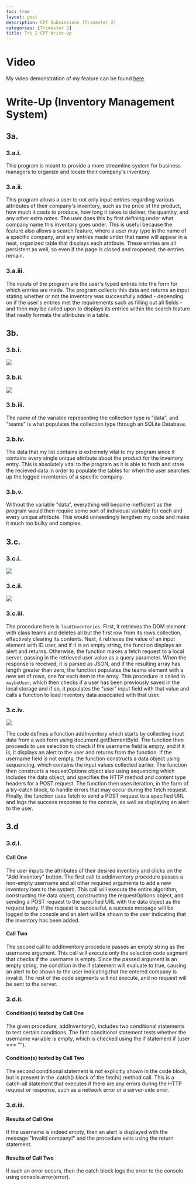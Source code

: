 ```yaml
---
toc: true
layout: post
description: CPT Submissions (Trimester 2)
categories: [Trimester 2]
title: Tri 2 CPT Write-Up
---
```


# Video

My video demonstration of my feature can be found [here](https://www.loom.com/share/cb190d6af69549c3ac35da28ea8179b6). 

# Write-Up (Inventory Management System)

## 3a. 

### 3.a.i.

This program is meant to provide a more streamline system for business managers to organize and locate their company's inventory. 

### 3.a.ii.

This program allows a user to not only input entries regarding various attributes of their company's inventory, such as the price of the product, how much it costs to produce, how long it takes to deliver, the quantity, and any other extra notes. The user does this by first defining under what company name this inventory goes under. This is useful because the feature also allows a search feature, where a user may type in the name of a specific company, and any entries made under that name will appear in a neat, organized table that displays each attribute. These entries are all persistent as well, so even if the page is closed and reopened, the entries remain. 


### 3.a.iii.

The inputs of the program are the user's typed entries into the form for which entries are made. The program collects this data and returns an input stating whether or not the inventory was successfully added - depending on if the user's entries met the requirements such as filling out all fields - and then may be called upon to displays its entries within the search feature that neatly formats the attributes in a table. 

## 3b.

### 3.b.i.

![]({{site.baseurl}}/images/cpt1.png)

### 3.b.ii.

![]({{site.baseurl}}/images/cpt2.png)

### 3.b.iii.

The name of the variable representing the collection type is "data", and "teams" is what populates the collection type through an SQLite Database. 

### 3.b.iv.

The data that my list contains is extremely vital to my program since it contains every single unique attribute about the product for the inventory entry. This is absolutely vital to the program as it is able to fetch and store the recieved data in order to populate the tables for when the user searches up the logged inventories of a specific company. 

### 3.b.v.

Without the variable "data", everything will become inefficient as the program would then require some sort of individual variable for each and every unique attribute. This would unneedingly lengthen my code and make it much too bulky and complex. 


## 3.c.

### 3.c.i.

![]({{site.baseurl}}/images/cpt3.png)

### 3.c.ii.

![]({{site.baseurl}}/images/cpt4.png)

### 3.c.iii.

The procedure here is `loadInventories`. First, it retrieves the DOM element with class teams and deletes all but the first row from its rows collection, effectively clearing its contents. Next, it retrieves the value of an input element with ID user, and if it is an empty string, the function displays an alert and returns. Otherwise, the function makes a fetch request to a local server, passing in the retrieved user value as a query parameter. When the response is received, it is parsed as JSON, and if the resulting array has length greater than zero, the function populates the teams element with a new set of rows, one for each item in the array. This procedure is called in `maybeUser`, which then checks if a user has been previously saved in the local storage and if so, it populates the "user" input field with that value and calls a function to load inventory data associated with that user.

### 3.c.iv.

![]({{site.baseurl}}/images/cpt5.png)

The code defines a function addInventory which starts by collecting input data from a web form using document.getElementById. The function then proceeds to use selection to check if the username field is empty, and if it is, it displays an alert to the user and returns from the function. If the username field is not empty, the function constructs a data object using sequencing, which contains the input values collected earlier. The function then constructs a requestOptions object also using sequencing which includes the data object, and specifies the HTTP method and content type headers for a POST request. The function then uses iteration, in the form of a try-catch block, to handle errors that may occur during the fetch request. Finally, the function uses fetch to send a POST request to a specified URL and logs the success response to the console, as well as displaying an alert to the user.


## 3.d

### 3.d.i.

#### Call One
The user inputs the attributes of their desired inventory and clicks on the "Add Inventory" button. The first call to addInventory procedure passes a non-empty username and all other required arguments to add a new inventory item to the system. This call will execute the entire algorithm, constructing the data object, constructing the requestOptions object, and sending a POST request to the specified URL with the data object as the request body. If the request is successful, a success message will be logged to the console and an alert will be shown to the user indicating that the inventory has been added.


#### Call Two
The second call to addInventory procedure passes an empty string as the username argument. This call will execute only the selection code segment that checks if the username is empty. Since the passed argument is an empty string, the condition in the if statement will evaluate to true, causing an alert to be shown to the user indicating that the entered company is invalid. The rest of the code segments will not execute, and no request will be sent to the server.



### 3.d.ii.

#### Condition(s) tested by Call One
The given procedure, addInventory(), includes two conditional statements to test certain conditions. The first conditional statement tests whether the username variable is empty, which is checked using the if statement if (user === ""). 


#### Condition(s) tested by Call Two
The second conditional statement is not explicitly shown in the code block, but is present in the .catch() block of the fetch() method call. This is a catch-all statement that executes if there are any errors during the HTTP request or response, such as a network error or a server-side error. 


### 3.d.iii.

#### Results of Call One
If the username is indeed empty, then an alert is displayed with the message "Invalid company!" and the procedure exits using the return statement.


#### Results of Call Two
If such an error occurs, then the catch block logs the error to the console using console.error(error).
